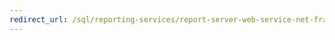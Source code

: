 ```yaml
---
redirect_url: /sql/reporting-services/report-server-web-service-net-framework-exception-handling/introducing-exception-handling-in-reporting-services
---
```

